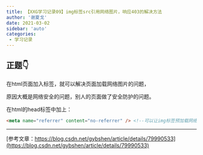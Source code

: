 ```yaml
---
title: 【XXG学习记录09】img标签src引用网络图片，响应403的解决方法
author: '谢夏戈'
date: 2021-03-02
sidebar: 'auto'
categories:
 - 学习记录
---
```



## 正题👇
在html页面加入<meta name="referrer" content="no-referrer">标签，就可以解决页面加载网络图片的问题，

原因大概是网络安全的问题，别人的页面做了安全防护的问题。

在html的head标签中加上：
```html
<meta name="referrer" content="no-referrer" /> <!--可以让img标签预加载网络图片-->
```

---  

[参考文章：https://blog.csdn.net/gybshen/article/details/79990533](https://blog.csdn.net/gybshen/article/details/79990533)